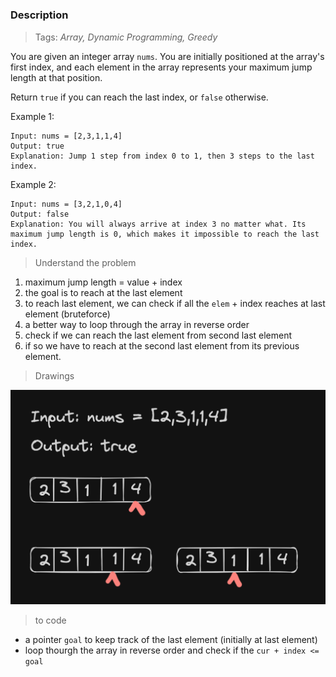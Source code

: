 # <a href=""></a>

### Description

> Tags: *Array, Dynamic Programming, Greedy*

You are given an integer array `nums`. You are initially positioned at the array's first index, and each element in the array represents your maximum jump length at that position.

Return `true` if you can reach the last index, or `false` otherwise.

 

Example 1:
```
Input: nums = [2,3,1,1,4]
Output: true
Explanation: Jump 1 step from index 0 to 1, then 3 steps to the last index.
```
Example 2:
```
Input: nums = [3,2,1,0,4]
Output: false
Explanation: You will always arrive at index 3 no matter what. Its maximum jump length is 0, which makes it impossible to reach the last index.
```

> Understand the problem

1. maximum jump length = value + index
1. the goal is to reach at the last element
1. to reach last element, we can check if all the `elem` + index reaches at last element (bruteforce)
1. a better way to loop through the array in reverse order
1. check if we can reach the last element from second last element
1. if so we have to reach at the second last element from its previous element.

> Drawings

<img src="assets/image.png" alt="img"/>

> to code
- a pointer `goal` to keep track of the last element (initially at last element)
- loop thourgh the array in reverse order and check if the `cur + index <= goal`